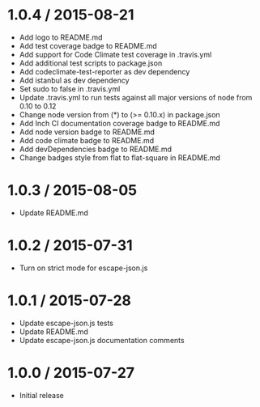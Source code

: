 1.0.4 / 2015-08-21
==================

* Add logo to README.md
* Add test coverage badge to README.md
* Add support for Code Climate test coverage in .travis.yml
* Add additional test scripts to package.json
* Add codeclimate-test-reporter as dev dependency
* Add istanbul as dev dependency
* Set sudo to false in .travis.yml
* Update .travis.yml to run tests against all major versions of node from 0.10 to 0.12
* Change node version from (*) to (>= 0.10.x) in package.json
* Add Inch CI documentation coverage badge to README.md
* Add node version badge to README.md
* Add code climate badge to README.md
* Add devDependencies badge to README.md
* Change badges style from flat to flat-square in README.md

1.0.3 / 2015-08-05
==================

* Update README.md

1.0.2 / 2015-07-31
==================

* Turn on strict mode for escape-json.js

1.0.1 / 2015-07-28
==================

* Update escape-json.js tests
* Update README.md
* Update escape-json.js documentation comments

1.0.0 / 2015-07-27
==================

* Initial release